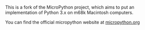 This is a fork of the MicroPython project, which aims to put an implementation of Python 3.x on m68k Macintosh computers.

You can find the official micropython website at [micropython.org](https://micropython.org/)
